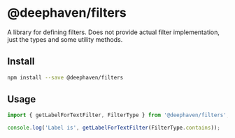 # @deephaven/filters

A library for defining filters. Does not provide actual filter implementation, just the types and some utility methods.

## Install

```bash
npm install --save @deephaven/filters
```

## Usage

```javascript
import { getLabelForTextFilter, FilterType } from '@deephaven/filters';

console.log('Label is', getLabelForTextFilter(FilterType.contains));
```
